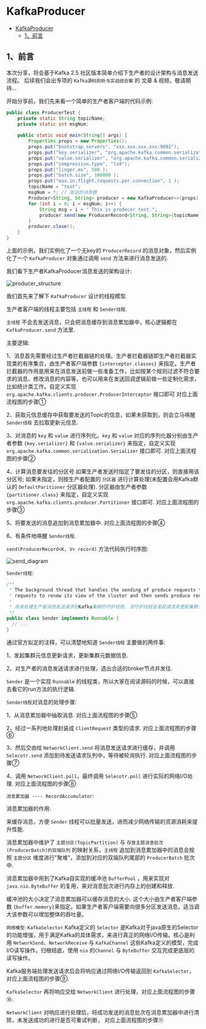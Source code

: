 # KafkaProducer
<!-- TOC -->

- [KafkaProducer](#kafkaproducer)
  - [1、前言](#1前言)

<!-- /TOC -->


## 1、前言

本次分享，将会基于Kafka 2.5 社区版本简单介绍下生产者的设计架构与消息发送流程。
后续我们会出专项的 `Kafka源码剖析与实战结合案` 的 文章 & 视频，敬请期待...

开始分享前，我们先来看一个简单的生产者客户端的代码示例:
```java
public class ProducerTest {
    private static String topicName;
    private static int msgNum;
         
    public static void main(String[] args) {
        Properties props = new Properties(); 
        props.put("bootstrap.servers", "xxx.xxx.xxx.xxx:9092");
        props.put("key.serializer", "org.apache.kafka.common.serialization.StringSerializer");
        props.put("value.serializer", "org.apache.kafka.common.serialization.StringSerializer");
        props.put("compression.type", "lz4"); 
        props.put("linger.ms", 500 );
        props.put("batch.size", 100000 );
        props.put("max.in.flight.requests.per.connection", 1 );
        topicName = "test";
        msgNum = *; // 发送的消息数
        Producer<String, String> producer = new KafkaProducer<>(props);
        for (int i = 0; i < msgNum; i++) {
            String msg = i + " This is prodecer test.";
            producer.send(new ProducerRecord<String, String>(topicName, msg));
        }
        producer.close();
    }
}

```
上面的示例，我们实例化了一个无key的 `ProducerRecord` 的消息对象，然后实例化了一个 `KafkaProducer` 对象通过调用 `send` 方法来进行消息发送的.

我们看下生产者KafkaProducer消息发送的架构设计:

![producer_structure](./assets/producer_send_progress.png)

我们首先来了解下 `KafkaProducer` 设计的线程模型.

生产者客户端的线程主要包括 `主线程` 和 `Sender线程`.

`主线程` 不会去发送消息，只会把消息缓存到消息累加器中，核心逻辑都在 `KafkaProducer.send` 方法里.

主要逻辑:

1、消息首先需要经过生产者拦截器链的处理。生产者拦截器链即生产者拦截器实现类的有序集合，由生产者客户端参数 `{interceptor.classes}` 来指定。生产者拦截器的作用是用来在消息发送前做一些准备工作，比如按某个规则过滤不符合要求的消息、修改消息的内容等，也可以用来在发送回调逻辑前做一些定制化需求，比如统计类工作。自定义实现 `org.apache.kafka.clients.producer.ProducerInterceptor` 接口即可
对应上面流程图的步骤①

2、获取元信息缓存中获取要发送的Topic的信息，如果未获取到，则会立马唤醒 `Sender线程` 去拉取更新元信息.

3、对消息的 `key` 和 `value` 进行序列化。`key` 和 `value` 对应的序列化器分别由生产者参数 `{key.serializer}` 和 `{value.serializer}` 来指定，自定义实现 `org.apache.kafka.common.serialization.Serializer` 接口即可.
对应上面流程图的步骤②

4、计算消息要发往的分区号.如果生产者发送时指定了要发往的分区，则直接用该分区号; 如果未指定，则按生产者配置的 `分区器` 进行计算处理(未配置会用Kafka默认的 `DefaultParitioner` 分区器处理). 分区器由生产者参数 `{partitioner.class}` 来指定，自定义实现 `org.apache.kafka.clients.producer.Partitioner` 接口即可.
对应上面流程图的步骤③

5、将要发送的消息追加到消息累加器中.
对应上面流程图的步骤④

6、有条件地唤醒 `Sender线程`.

`send(ProducerRecord<K, V> record)` 方法代码执行时序图:

![send_diagram](./assets/send_diagram.png)

`Sender线程`:

```java
/**
 * The background thread that handles the sending of produce requests to the Kafka cluster. This thread makes metadata
 * requests to renew its view of the cluster and then sends produce requests to the appropriate nodes.
 *
 * 用来处理生产者消息发送请求到Kafka集群的守护线程. 该守护线程会发起请求来更新集群元数据信息然后来发送生产者的请求到合适的broker节点.
 */
public class Sender implements Runnable {
  // ...
}
```

通过官方拟定的注释，可以清楚地知道 `Sender线程` 主要做的两件事:

1、发起集群元信息更新请求，更新集群元数据信息.

2、对生产者的消息发送请求进行处理，选出合适的broker节点并发往.

`Sender` 是一个实现 `Runnable` 的线程类，所以大家在阅读源码的时候，可以直接去看它的run方法的执行逻辑.

`Sender线程`对消息的处理步骤:

1、从消息累加器中抽取消息.
对应上面流程图的步骤⑤

2、经过一系列地处理封装成 `ClientRequest` 类型的请求.
对应上面流程图的步骤⑥

3、然后交由给 `NetworkClient.send` 将消息发送请求进行缓存，并调用 `Selecotr.send` 添加到待发送请求队列中，等待被轮询执行.
对应上面流程图的步骤⑦

4、调用 `NetworkClient.poll`，最终调用 `Selecotr.poll` 进行实际的网络I/O处理.
对应上面流程图的步骤⑧

`消息累加器 ---- RecordAccumulator`: 

消息累加器的作用:

来缓存消息，方便 `Sender` 线程可以批量发送，进而减少网络传输的资源消耗来提升性能.

消息累加器中维护了 `主题分区(TopicPartition)` 与 `存放主题消息批次(ProducerBatch)的双端队列` 的映射关系，`主线程` 追加到消息累加器中的消息会按照 `主题分区` 维度进行"聚堆"，添加到对应的双端队列尾部的 `ProducerBatch` 批次中.

消息累加器中用到了Kafka自实现的缓冲池 `BufferPool` ，用来实现对 `java.nio.ByteBuffer` 的复用，来对消息批次进行内存上的创建和释放.

缓冲池的大小决定了消息累加器可以缓存消息的大小. 这个大小由生产者客户端参数 `{buffer.memory}`来指定。如果生产者客户端需要向很多分区发送消息，适当调大该参数可以增加整体的吞吐量。

`网络模型-KafkaSelector`
Kafka定义的 `Selector` 是Kafka对于java原生的Selector的功能增强，用于满足Kafka的具体需求，来进行真正的网络I/O传输。核心是利用 `NetworkSend`、`NetworkReceive` 与 `KafkaChannel` 这些Kafka定义的模型，完成I/O读写操作。归根结底，使用 `nio` 的`Channel` 与 `ByteBuffer` 交互完成更底层的读写操作。

Kafka服务端处理发送请求后会将响应通过网络I/O传输返回到 `KafkaSelector`，对应上面流程图的步骤⑨.

`KafkaSelector` 再将响应交给 `NetworkClient` 进行处理，对应上面流程图的步骤⑩.

`NetworkClient` 对响应进行处理后，将成功发送的消息批次在消息累加器中进行清除，未发送成功的进行是否可重试判断， 对应上面流程图的步骤⑪
